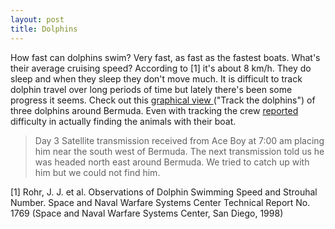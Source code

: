 ```yaml
---
layout: post
title: Dolphins 
---
```



How fast can dolphins swim? Very fast, as fast as the fastest boats. What's their average cruising speed? According to [1] it's about 8 km/h. They do sleep and when they sleep they don't move much. It is difficult to track dolphin travel over long periods of time but lately there's been some progress it seems. Check out this <a href="http://www.dolphinquest.org/learningquest/researchquest/bermudatracking/">graphical view </a>("Track the dolphins") of three dolphins around Bermuda. Even with tracking the crew <a href="http://www.dolphinquest.org/learningquest/researchquest/bermudatracking/field_notes.html">reported </a>difficulty in actually finding the animals with their boat.<blockquote>

Day 3 Satellite transmission received from Ace Boy at 7:00 am placing him near the south west of Bermuda. The next transmission told us he was headed north east around Bermuda. We tried to catch up with him but we could not find him.</blockquote>

[1] Rohr, J. J. et al. Observations of Dolphin Swimming Speed and Strouhal Number. Space and Naval Warfare Systems Center Technical Report No. 1769 (Space and Naval Warfare Systems Center, San Diego, 1998)
